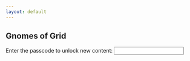 ```yaml
---
layout: default
---
```




<!-- Banner -->
<section id="banner">
    <div class="inner">
        <h2>Gnomes of Grid</h2>
    </div>
</section>
<section id="main" class="wrapper style1">

<script type="text/javascript" src="http://code.jquery.com/jquery-1.6.2.js"></script>
<script type='text/javascript'>//<![CDATA[
$(window).load(function(){
$('#pwd').keyup(function(){
    if($(this).val() == 'smelly jelly bean')
       $('#content').show(); 
});
});//]]> 

</script>

<div class="container">
<div class="boxx effect7">

<form>
    Enter the passcode to unlock new content:
    <input id="pwd" type="text" name="pwd" />
</form>
<div id="content" style="display:none;">
    testing 123
</div>  
  
</div>
</div>

</section>
